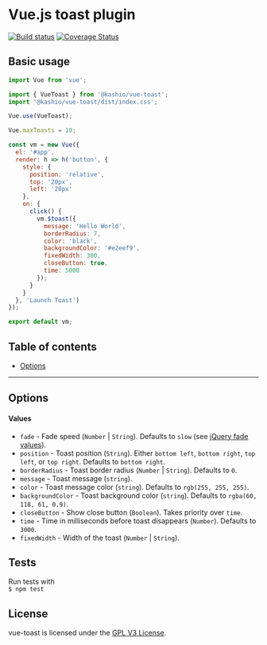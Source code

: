# Vue.js toast plugin

[![Build status](https://api.travis-ci.org/Kashio/vue-toast.svg?branch=master)](https://travis-ci.org/Kashio/vue-toast)
[![Coverage Status](https://coveralls.io/repos/github/Kashio/vue-toast/badge.svg?branch=master)](https://coveralls.io/github/Kashio/vue-toast?branch=master)

## Basic usage
```js
import Vue from 'vue';

import { VueToast } from '@kashio/vue-toast';
import '@kashio/vue-toast/dist/index.css';

Vue.use(VueToast);

Vue.maxToasts = 10;

const vm = new Vue({
  el: '#app',
  render: h => h('button', {
    style: {
      position: 'relative',
      top: '20px',
      left: '20px'
    },
    on: {
      click() {
        vm.$toast({
          message: 'Hello World',
          borderRadius: 7,
          color: 'black',
          backgroundColor: '#e2eef9',
          fixedWidth: 300,
          closeButton: true,
          time: 5000
        });
      }
    }
  }, 'Launch Toast')
});

export default vm;
```

## Table of contents
- [Options](#options)

---

## Options
#### Values
* `fade` - Fade speed (`Number` | `String`). Defaults to `slow` (see [jQuery fade values](http://api.jquery.com/fadein/)).
* `position` - Toast position (`String`). Either `bottom left`, `bottom right`, `top left`, or `top right`. Defaults to `bottom right`.
* `borderRadius` - Toast border radius (`Number` | `String`). Defaults to `0`.
* `message` - Toast message (`string`).
* `color` - Toast message color (`string`). Defaults to `rgb(255, 255, 255)`.
* `backgroundColor` - Toast background color (`string`). Defaults to `rgba(60, 118, 61, 0.9)`.
* `closeButton` - Show close button (`Boolean`). Takes priority over `time`.
* `time` - Time in milliseconds before toast disappears (`Number`). Defaults to `3000`.
* `fixedWidth` - Width of the toast (`Number` | `String`).

## Tests
Run tests with <br/>
`$ npm test`

## License
vue-toast is licensed under the [GPL V3 License](https://raw.githubusercontent.com/Kashio/vue-toast/master/LICENSE).
